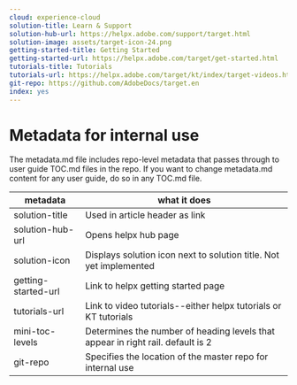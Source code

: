 ```yaml
---
cloud: experience-cloud
solution-title: Learn & Support
solution-hub-url: https://helpx.adobe.com/support/target.html
solution-image: assets/target-icon-24.png
getting-started-title: Getting Started
getting-started-url: https://helpx.adobe.com/target/get-started.html
tutorials-title: Tutorials
tutorials-url: https://helpx.adobe.com/target/kt/index/target-videos.html
git-repo: https://github.com/AdobeDocs/target.en
index: yes
---
```


# Metadata for internal use

The metadata.md file includes repo-level metadata that passes through to user guide TOC.md files in the repo. If you want to change metadata.md content for any user guide, do so in any TOC.md file.

| metadata | what it does |
|--- |--- |
| solution-title | Used in article header as link |
| solution-hub-url | Opens helpx hub page |
| solution-icon | Displays solution icon next to solution title. Not yet implemented |
| getting-started-url | Link to helpx getting started page |
| tutorials-url | Link to video tutorials--either helpx tutorials or KT tutorials |
| mini-toc-levels | Determines the number of heading levels that appear in right rail. default is 2 |
| git-repo | Specifies the location of the master repo for internal use |
